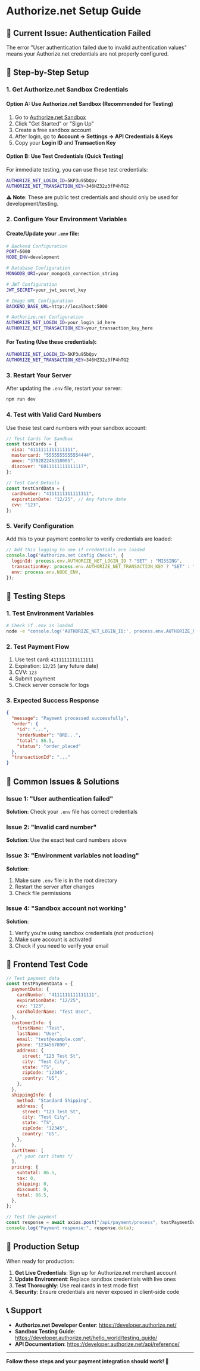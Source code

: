 # Authorize.net Setup Guide

## 🚨 Current Issue: Authentication Failed

The error "User authentication failed due to invalid authentication values" means your Authorize.net credentials are not properly configured.

## 🔧 Step-by-Step Setup

### **1. Get Authorize.net Sandbox Credentials**

#### **Option A: Use Authorize.net Sandbox (Recommended for Testing)**

1. Go to [Authorize.net Sandbox](https://sandbox.authorize.net/)
2. Click "Get Started" or "Sign Up"
3. Create a free sandbox account
4. After login, go to **Account → Settings → API Credentials & Keys**
5. Copy your **Login ID** and **Transaction Key**

#### **Option B: Use Test Credentials (Quick Testing)**

For immediate testing, you can use these test credentials:

```bash
AUTHORIZE_NET_LOGIN_ID=5KP3u95bQpv
AUTHORIZE_NET_TRANSACTION_KEY=346HZ32z3fP4hTG2
```

**⚠️ Note**: These are public test credentials and should only be used for development/testing.

### **2. Configure Your Environment Variables**

#### **Create/Update your `.env` file:**

```bash
# Backend Configuration
PORT=5000
NODE_ENV=development

# Database Configuration
MONGODB_URI=your_mongodb_connection_string

# JWT Configuration
JWT_SECRET=your_jwt_secret_key

# Image URL Configuration
BACKEND_BASE_URL=http://localhost:5000

# Authorize.net Configuration
AUTHORIZE_NET_LOGIN_ID=your_login_id_here
AUTHORIZE_NET_TRANSACTION_KEY=your_transaction_key_here
```

#### **For Testing (Use these credentials):**

```bash
AUTHORIZE_NET_LOGIN_ID=5KP3u95bQpv
AUTHORIZE_NET_TRANSACTION_KEY=346HZ32z3fP4hTG2
```

### **3. Restart Your Server**

After updating the `.env` file, restart your server:

```bash
npm run dev
```

### **4. Test with Valid Card Numbers**

Use these test card numbers with your sandbox account:

```javascript
// Test Cards for Sandbox
const testCards = {
  visa: "4111111111111111",
  mastercard: "5555555555554444",
  amex: "378282246310005",
  discover: "6011111111111117",
};

// Test Card Details
const testCardData = {
  cardNumber: "4111111111111111",
  expirationDate: "12/25", // Any future date
  cvv: "123",
};
```

### **5. Verify Configuration**

Add this to your payment controller to verify credentials are loaded:

```javascript
// Add this logging to see if credentials are loaded
console.log("Authorize.net Config Check:", {
  loginId: process.env.AUTHORIZE_NET_LOGIN_ID ? "SET" : "MISSING",
  transactionKey: process.env.AUTHORIZE_NET_TRANSACTION_KEY ? "SET" : "MISSING",
  env: process.env.NODE_ENV,
});
```

## 🧪 Testing Steps

### **1. Test Environment Variables**

```bash
# Check if .env is loaded
node -e "console.log('AUTHORIZE_NET_LOGIN_ID:', process.env.AUTHORIZE_NET_LOGIN_ID ? 'SET' : 'MISSING')"
```

### **2. Test Payment Flow**

1. Use test card: `4111111111111111`
2. Expiration: `12/25` (any future date)
3. CVV: `123`
4. Submit payment
5. Check server console for logs

### **3. Expected Success Response**

```json
{
  "message": "Payment processed successfully",
  "order": {
    "id": "...",
    "orderNumber": "ORD...",
    "total": 86.5,
    "status": "order_placed"
  },
  "transactionId": "..."
}
```

## 🚨 Common Issues & Solutions

### **Issue 1: "User authentication failed"**

**Solution**: Check your `.env` file has correct credentials

### **Issue 2: "Invalid card number"**

**Solution**: Use the exact test card numbers above

### **Issue 3: "Environment variables not loading"**

**Solution**:

1. Make sure `.env` file is in the root directory
2. Restart the server after changes
3. Check file permissions

### **Issue 4: "Sandbox account not working"**

**Solution**:

1. Verify you're using sandbox credentials (not production)
2. Make sure account is activated
3. Check if you need to verify your email

## 📱 Frontend Test Code

```javascript
// Test payment data
const testPaymentData = {
  paymentData: {
    cardNumber: "4111111111111111",
    expirationDate: "12/25",
    cvv: "123",
    cardholderName: "Test User",
  },
  customerInfo: {
    firstName: "Test",
    lastName: "User",
    email: "test@example.com",
    phone: "1234567890",
    address: {
      street: "123 Test St",
      city: "Test City",
      state: "TS",
      zipCode: "12345",
      country: "US",
    },
  },
  shippingInfo: {
    method: "Standard Shipping",
    address: {
      street: "123 Test St",
      city: "Test City",
      state: "TS",
      zipCode: "12345",
      country: "US",
    },
  },
  cartItems: [
    /* your cart items */
  ],
  pricing: {
    subtotal: 86.5,
    tax: 0,
    shipping: 0,
    discount: 0,
    total: 86.5,
  },
};

// Test the payment
const response = await axios.post("/api/payment/process", testPaymentData);
console.log("Payment response:", response.data);
```

## 🔄 Production Setup

When ready for production:

1. **Get Live Credentials**: Sign up for Authorize.net merchant account
2. **Update Environment**: Replace sandbox credentials with live ones
3. **Test Thoroughly**: Use real cards in test mode first
4. **Security**: Ensure credentials are never exposed in client-side code

## 📞 Support

- **Authorize.net Developer Center**: https://developer.authorize.net/
- **Sandbox Testing Guide**: https://developer.authorize.net/hello_world/testing_guide/
- **API Documentation**: https://developer.authorize.net/api/reference/

---

**Follow these steps and your payment integration should work! 🎉**
